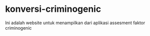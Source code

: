 # konversi-criminogenic
Ini adalah website untuk menampilkan dari aplikasi assesment faktor criminogenic
